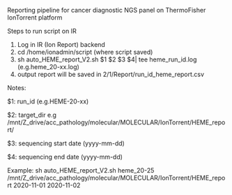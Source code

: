 Reporting pipeline for cancer diagnostic NGS panel on ThermoFisher IonTorrent platform

Steps to run script on IR 
1.	Log in IR (Ion Report) backend
2.	cd /home/ionadmin/script (where script saved)
3.	sh auto_HEME_report_V2.sh $1 $2 $3 $4| tee heme_run_id.log (e.g.heme_20-xx.log)
4.	output report will be saved in $2/$1/Report/run_id_heme_report.csv

Notes: 

$1: run_id (e.g.HEME-20-xx)

$2: target_dir e.g /mnt/Z_drive/acc_pathology/molecular/MOLECULAR/IonTorrent/HEME_report/

$3: sequencing start date (yyyy-mm-dd)

$4: sequencing end date (yyyy-mm-dd)

Example: 
sh auto_HEME_report_V2.sh heme_20-25 /mnt/Z_drive/acc_pathology/molecular/MOLECULAR/IonTorrent/HEME_report 2020-11-01 2020-11-02
